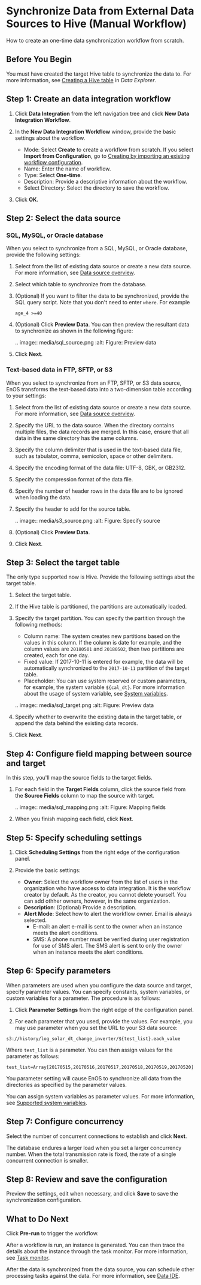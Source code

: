# Synchronize Data from External Data Sources to Hive (Manual Workflow)

How to create an one-time data synchronization workflow from scratch.

## Before You Begin

You must have created the target Hive table to synchronize the data to. For more information, see [Creating a Hive table](https://www.envisioniot.com/docs/data-explorer/en/latest/creating_hivetable.html) in *Data Explorer*.

## Step 1: Create an data integration workflow

1. Click **Data Integration** from the left navigation tree and click **New Data Integration Workflow**.

2. In the **New Data Integration Workflow** window, provide the basic settings about the workflow.

   - Mode: Select **Create** to create a workflow from scratch. If you select **Import from Configuration**, go to [Creating by importing an existing workflow configuration](importing_existing_config).
   - Name: Enter the name of workflow.
   - Type: Select **One-time**.
   - Description: Provide a descriptive information about the workflow.
   - Select Directory: Select the directory to save the workflow.

3. Click **OK**.

## Step 2: Select the data source

### SQL, MySQL, or Oracle database

When you select to synchronize from a SQL, MySQL, or Oracle database, provide the following settings:

1. Select from the list of existing data source or create a new data source. For more information, see [Data source overview](../data_source/datasource_overview).

2. Select which table to synchronize from the database.

3. (Optional) If you want to filter the data to be synchronized, provide the SQL query script. Note that you don't need to enter `where`. For example

   ```
   age_4 >=40
   ```

4. (Optional) Click **Preview Data**. You can then preview the resultant data to synchronize as shown in the following figure:

   .. image:: media/sql_source.png
      :alt: Figure: Preview data
      

5. Click **Next**.

### Text-based data in FTP, SFTP, or S3

When you select to synchronize from an FTP, SFTP, or S3 data source, EnOS transforms the text-based data into a two-dimension table according to your settings:

1. Select from the list of existing data source or create a new data source. For more information, see [Data source overview](../data_source/datasource_overview).

2. Specify the URL to the data source. When the directory contains multiple files, the data records are merged. In this case, ensure that all data in the same directory has the same columns.

3. Specify the column delimiter that is used in the text-based data file, such as tabulator, comma, semicolon, space or other delimiters.

4. Specify the encoding format of the data file: UTF-8, GBK, or GB2312.

5. Specify the compression format of the data file.

6. Specify the number of header rows in the data file are to be ignored when loading the data.

7. Specify the header to add for the source table.

   .. image:: media/s3_source.png
      :alt: Figure: Specify source
      

8. (Optional) Click **Preview Data**.

9. Click **Next**.


## Step 3: Select the target table

The only type supported now is Hive. Provide the following settings abut the target table.
1. Select the target table.

2. If the Hive table is partitioned, the partitions are automatically loaded.

3. Specify the target partition. You can specify the partition through the following methods:

   - Column name: The system creates new partitions based on the values in this column. If the column is date for example, and the column values are `20180501` and `20180502`, then two partitions are created, each for one day.
   - Fixed value: If 2017-10-11 is entered for example, the data will be automatically synchronized to the `2017-10-11` partition of the target table.
   - Placeholder: You can use system reserved or custom parameters, for example, the system variable `${cal_dt}`. For more information about the usage of system variable, see [System variables](../system_variables).

   .. image:: media/sql_target.png
      :alt: Figure: Preview data
      

4. Specify whether to overwrite the existing data in the target table, or append the data behind the existing data records.

5. Click **Next**.

## Step 4: Configure field mapping between source and target
In this step, you'll map the source fields to the target fields.

1. For each field in the **Target Fields** column, click the source field from the **Source Fields** column to map the source with target.

   .. image:: media/sql_mapping.png
      :alt: Figure: Mapping fields
      

2. When you finish mapping each field, click **Next**.

## Step 5: Specify scheduling settings

1. Click **Scheduling Settings** from the right edge of the configuration panel.

2. Provide the basic settings:

   - **Owner**: Select the workflow owner from the list of users in the organization who have access to data integration. It is the workflow creator by default. As the creator, you cannot delete yourself. You can add othher owners, however, in the same organization.
   - **Description**: (Optional) Provide a description.
   - **Alert Mode**: Select how to alert the workflow owner. Email is always selected.
      - E-mail: an alert e-mail is sent to the owner when an instance meets the alert conditions.
      - SMS: A phone number must be verified during user registration for use of SMS alert. The SMS alert is sent to only the owner when an instance meets the alert conditions.


## Step 6: Specify parameters

When parameters are used when you configure the data source and target, specify parameter values. You can specify constants, system variables, or custom variables for a parameter. The procedure is as follows:

1. Click **Parameter Settings** from the right edge of the configuration panel.

2. For each parameter that you used, provide the values. For example, you may use parameter when you set the URL to your S3 data source:

  `s3://history/log_solar_dt_change_inverter/${test_list}.each_value`

  Where `test_list` is a parameter. You can then assign values for the parameter as follows:

  `test_list=Array[20170515,20170516,20170517,20170518,20170519,20170520]`

  You parameter setting will cause EnOS to synchronize all data from the directories as specified by the parameter values.

You can assign system variables as parameter values. For more information, see [Supported system variables](../system_variables).

## Step 7: Configure concurrency

Select the number of concurrent connections to establish and click **Next**.

The database endures a larger load when you set a larger concurrency number. When the total transmission rate is fixed, the rate of a single concurrent connection is smaller.


## Step 8: Review and save the configuration

Preview the settings, edit when necessary, and click **Save** to save the synchronization configuration.

## What to Do Next

Click **Pre-run** to trigger the workflow.

After a workflow is run, an instance is generated. You can then trace the details about the instance through the task monitor. For more information, see [Task monitor](../task_monitor/monitoring_workflow_manual).

After the data is synchronized from the data source, you can schedule other processing tasks against the data. For more information, see [Data IDE](../data_ide/dataide_overview).
